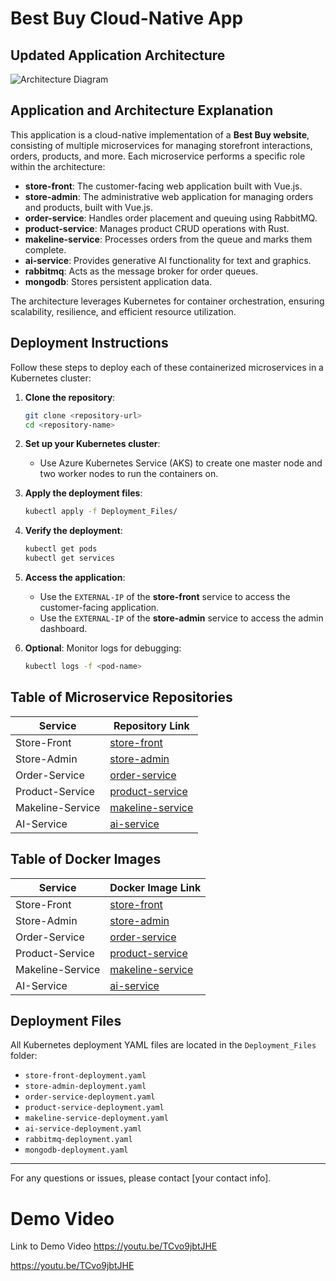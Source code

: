 # Best Buy Cloud-Native App

## Updated Application Architecture

![Architecture Diagram](https://github.com/user-attachments/assets/050392e8-db37-4a0f-9818-8c743e5f9047)


## Application and Architecture Explanation

This application is a cloud-native implementation of a **Best Buy website**, consisting of multiple microservices for managing storefront interactions, orders, products, and more. Each microservice performs a specific role within the architecture:

- **store-front**: The customer-facing web application built with Vue.js.
- **store-admin**: The administrative web application for managing orders and products, built with Vue.js.
- **order-service**: Handles order placement and queuing using RabbitMQ.
- **product-service**: Manages product CRUD operations with Rust.
- **makeline-service**: Processes orders from the queue and marks them complete.
- **ai-service**: Provides generative AI functionality for text and graphics.
- **rabbitmq**: Acts as the message broker for order queues.
- **mongodb**: Stores persistent application data.

The architecture leverages Kubernetes for container orchestration, ensuring scalability, resilience, and efficient resource utilization.

## Deployment Instructions

Follow these steps to deploy each of these containerized microservices in a Kubernetes cluster:

1. **Clone the repository**:
   ```bash
   git clone <repository-url>
   cd <repository-name>
   ```

2. **Set up your Kubernetes cluster**:
   - Use Azure Kubernetes Service (AKS) to create one master node and two worker nodes to run the containers on.

3. **Apply the deployment files**:
   ```bash
   kubectl apply -f Deployment_Files/
   ```

4. **Verify the deployment**:
   ```bash
   kubectl get pods
   kubectl get services
   ```

5. **Access the application**:
   - Use the `EXTERNAL-IP` of the **store-front** service to access the customer-facing application.
   - Use the `EXTERNAL-IP` of the **store-admin** service to access the admin dashboard.

6. **Optional**: Monitor logs for debugging:
   ```bash
   kubectl logs -f <pod-name>
   ```

## Table of Microservice Repositories

| Service          | Repository Link        |
|------------------|------------------------|
| Store-Front      | [store-front](https://github.com/Satyams45/store-front)       |
| Store-Admin      | [store-admin](https://github.com/Satyams45/store-admin)       |
| Order-Service    | [order-service](https://github.com/Satyams45/order-service)       |
| Product-Service  | [product-service](https://github.com/Satyams45/product-service)       |
| Makeline-Service | [makeline-service](https://github.com/Satyams45/makeline-service)       |
| AI-Service       | [ai-service](https://github.com/Satyams45/ai-service)       |

## Table of Docker Images

| Service          | Docker Image Link      |
|------------------|------------------------|
| Store-Front      | [store-front](https://hub.docker.com/r/jamesngugi/store-front-a2)   |
| Store-Admin      | [store-admin](https://hub.docker.com/r/jamesngugi/store-admin-a2)   |
| Order-Service    | [order-service](https://hub.docker.com/r/jamesngugi/order-service-a2)   |
| Product-Service  | [product-service](https://hub.docker.com/r/jamesngugi/product-service-a2)   |
| Makeline-Service | [makeline-service](https://hub.docker.com/r/jamesngugi/makeline-service-a2)   |
| AI-Service       | [ai-service](https://hub.docker.com/r/jamesngugi/ai-service-a2)   |


## Deployment Files

All Kubernetes deployment YAML files are located in the `Deployment_Files` folder:

- `store-front-deployment.yaml`
- `store-admin-deployment.yaml`
- `order-service-deployment.yaml`
- `product-service-deployment.yaml`
- `makeline-service-deployment.yaml`
- `ai-service-deployment.yaml`
- `rabbitmq-deployment.yaml`
- `mongodb-deployment.yaml`

---

For any questions or issues, please contact [your contact info].

# Demo Video
Link to Demo Video https://youtu.be/TCvo9jbtJHE 

https://youtu.be/TCvo9jbtJHE 
